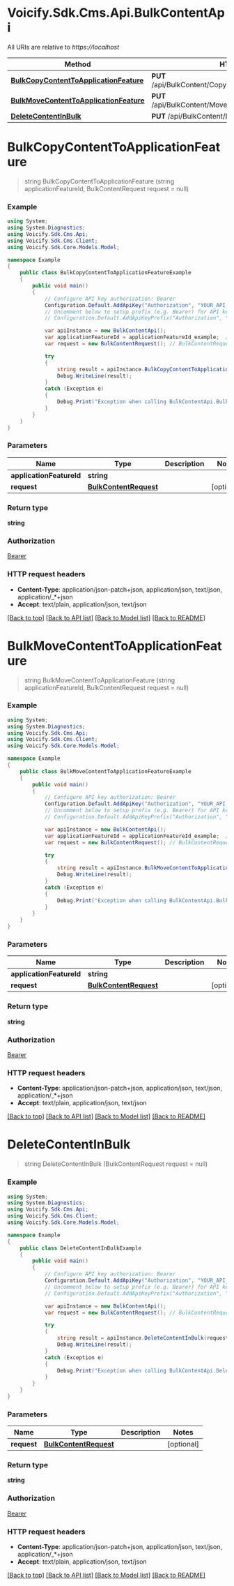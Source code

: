 # Voicify.Sdk.Cms.Api.BulkContentApi

All URIs are relative to *https://localhost*

Method | HTTP request | Description
------------- | ------------- | -------------
[**BulkCopyContentToApplicationFeature**](BulkContentApi.md#bulkcopycontenttoapplicationfeature) | **PUT** /api/BulkContent/CopyToFeature/{applicationFeatureId} | 
[**BulkMoveContentToApplicationFeature**](BulkContentApi.md#bulkmovecontenttoapplicationfeature) | **PUT** /api/BulkContent/MoveToFeature/{applicationFeatureId} | 
[**DeleteContentInBulk**](BulkContentApi.md#deletecontentinbulk) | **PUT** /api/BulkContent/Delete | 


<a name="bulkcopycontenttoapplicationfeature"></a>
# **BulkCopyContentToApplicationFeature**
> string BulkCopyContentToApplicationFeature (string applicationFeatureId, BulkContentRequest request = null)



### Example
```csharp
using System;
using System.Diagnostics;
using Voicify.Sdk.Cms.Api;
using Voicify.Sdk.Cms.Client;
using Voicify.Sdk.Core.Models.Model;

namespace Example
{
    public class BulkCopyContentToApplicationFeatureExample
    {
        public void main()
        {
            // Configure API key authorization: Bearer
            Configuration.Default.AddApiKey("Authorization", "YOUR_API_KEY");
            // Uncomment below to setup prefix (e.g. Bearer) for API key, if needed
            // Configuration.Default.AddApiKeyPrefix("Authorization", "Bearer");

            var apiInstance = new BulkContentApi();
            var applicationFeatureId = applicationFeatureId_example;  // string | 
            var request = new BulkContentRequest(); // BulkContentRequest |  (optional) 

            try
            {
                string result = apiInstance.BulkCopyContentToApplicationFeature(applicationFeatureId, request);
                Debug.WriteLine(result);
            }
            catch (Exception e)
            {
                Debug.Print("Exception when calling BulkContentApi.BulkCopyContentToApplicationFeature: " + e.Message );
            }
        }
    }
}
```

### Parameters

Name | Type | Description  | Notes
------------- | ------------- | ------------- | -------------
 **applicationFeatureId** | **string**|  | 
 **request** | [**BulkContentRequest**](BulkContentRequest.md)|  | [optional] 

### Return type

**string**

### Authorization

[Bearer](../README.md#Bearer)

### HTTP request headers

 - **Content-Type**: application/json-patch+json, application/json, text/json, application/_*+json
 - **Accept**: text/plain, application/json, text/json

[[Back to top]](#) [[Back to API list]](../README.md#documentation-for-api-endpoints) [[Back to Model list]](../README.md#documentation-for-models) [[Back to README]](../README.md)

<a name="bulkmovecontenttoapplicationfeature"></a>
# **BulkMoveContentToApplicationFeature**
> string BulkMoveContentToApplicationFeature (string applicationFeatureId, BulkContentRequest request = null)



### Example
```csharp
using System;
using System.Diagnostics;
using Voicify.Sdk.Cms.Api;
using Voicify.Sdk.Cms.Client;
using Voicify.Sdk.Core.Models.Model;

namespace Example
{
    public class BulkMoveContentToApplicationFeatureExample
    {
        public void main()
        {
            // Configure API key authorization: Bearer
            Configuration.Default.AddApiKey("Authorization", "YOUR_API_KEY");
            // Uncomment below to setup prefix (e.g. Bearer) for API key, if needed
            // Configuration.Default.AddApiKeyPrefix("Authorization", "Bearer");

            var apiInstance = new BulkContentApi();
            var applicationFeatureId = applicationFeatureId_example;  // string | 
            var request = new BulkContentRequest(); // BulkContentRequest |  (optional) 

            try
            {
                string result = apiInstance.BulkMoveContentToApplicationFeature(applicationFeatureId, request);
                Debug.WriteLine(result);
            }
            catch (Exception e)
            {
                Debug.Print("Exception when calling BulkContentApi.BulkMoveContentToApplicationFeature: " + e.Message );
            }
        }
    }
}
```

### Parameters

Name | Type | Description  | Notes
------------- | ------------- | ------------- | -------------
 **applicationFeatureId** | **string**|  | 
 **request** | [**BulkContentRequest**](BulkContentRequest.md)|  | [optional] 

### Return type

**string**

### Authorization

[Bearer](../README.md#Bearer)

### HTTP request headers

 - **Content-Type**: application/json-patch+json, application/json, text/json, application/_*+json
 - **Accept**: text/plain, application/json, text/json

[[Back to top]](#) [[Back to API list]](../README.md#documentation-for-api-endpoints) [[Back to Model list]](../README.md#documentation-for-models) [[Back to README]](../README.md)

<a name="deletecontentinbulk"></a>
# **DeleteContentInBulk**
> string DeleteContentInBulk (BulkContentRequest request = null)



### Example
```csharp
using System;
using System.Diagnostics;
using Voicify.Sdk.Cms.Api;
using Voicify.Sdk.Cms.Client;
using Voicify.Sdk.Core.Models.Model;

namespace Example
{
    public class DeleteContentInBulkExample
    {
        public void main()
        {
            // Configure API key authorization: Bearer
            Configuration.Default.AddApiKey("Authorization", "YOUR_API_KEY");
            // Uncomment below to setup prefix (e.g. Bearer) for API key, if needed
            // Configuration.Default.AddApiKeyPrefix("Authorization", "Bearer");

            var apiInstance = new BulkContentApi();
            var request = new BulkContentRequest(); // BulkContentRequest |  (optional) 

            try
            {
                string result = apiInstance.DeleteContentInBulk(request);
                Debug.WriteLine(result);
            }
            catch (Exception e)
            {
                Debug.Print("Exception when calling BulkContentApi.DeleteContentInBulk: " + e.Message );
            }
        }
    }
}
```

### Parameters

Name | Type | Description  | Notes
------------- | ------------- | ------------- | -------------
 **request** | [**BulkContentRequest**](BulkContentRequest.md)|  | [optional] 

### Return type

**string**

### Authorization

[Bearer](../README.md#Bearer)

### HTTP request headers

 - **Content-Type**: application/json-patch+json, application/json, text/json, application/_*+json
 - **Accept**: text/plain, application/json, text/json

[[Back to top]](#) [[Back to API list]](../README.md#documentation-for-api-endpoints) [[Back to Model list]](../README.md#documentation-for-models) [[Back to README]](../README.md)

